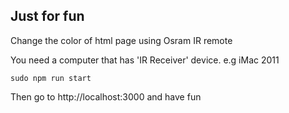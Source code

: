 ## Just for fun

Change the color of html page using Osram IR remote

You need a computer that has 'IR Receiver' device. e.g iMac 2011

```
sudo npm run start
```

Then go to http://localhost:3000 and have fun
